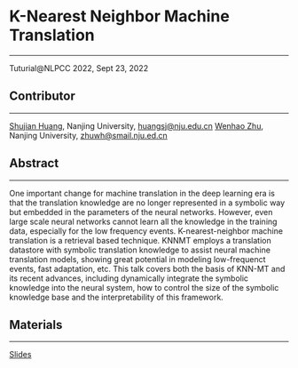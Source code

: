 #  K-Nearest Neighbor Machine Translation
---
Tuturial@NLPCC 2022, Sept 23, 2022

## Contributor
---
[Shujian Huang](http://nlp.nju.edu.cn/huangsj/), Nanjing University, huangsj@nju.edu.cn
[Wenhao Zhu](https://owennju.github.io), Nanjing University, zhuwh@smail.nju.ed.cn

## Abstract
---
One important change for machine translation in the deep learning era is that the translation knowledge are no longer represented in a symbolic way but embedded in the parameters of the neural networks. However, even large scale neural networks cannot learn all the knowledge in the training data, especially for the low frequency events. K-nearest-neighbor machine translation is a retrieval based technique. KNNMT employs a translation datastore with symbolic translation knowledge to assist neural machine translation models, showing great potential in modeling low-frequenct events, fast adaptation, etc. This talk covers both the basis of KNN-MT and its recent advances, including dynamically integrate the symbolic knowledge into the neural system, how to control the size of the symbolic knowledge base and the interpretability of this framework.

## Materials
---
[Slides](https://owennju.github.io/archieve/NLPCC2022_tutorial.pdf)





